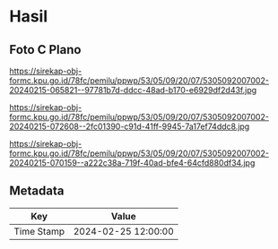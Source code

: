 # Hasil

## Foto C Plano

https://sirekap-obj-formc.kpu.go.id/78fc/pemilu/ppwp/53/05/09/20/07/5305092007002-20240215-065821--97781b7d-ddcc-48ad-b170-e6929df2d43f.jpg

https://sirekap-obj-formc.kpu.go.id/78fc/pemilu/ppwp/53/05/09/20/07/5305092007002-20240215-072608--2fc01390-c91d-41ff-9945-7a17ef74ddc8.jpg

https://sirekap-obj-formc.kpu.go.id/78fc/pemilu/ppwp/53/05/09/20/07/5305092007002-20240215-070159--a222c38a-719f-40ad-bfe4-64cfd880df34.jpg


## Metadata

| Key        | Value               |
| ---------- | ------------------- |
| Time Stamp | 2024-02-25 12:00:00 |



